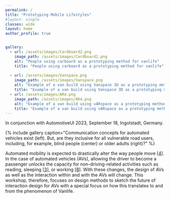 ```yaml
---
permalink: /
title: "Prototyping Mobile Lifestyles"
#layout: single
classes: wide
layout: home
author_profile: true


gallery:
  - url: /assets/images/Cardboard2.png
    image_path: /assets/images/Cardboard2.png
    alt: "People using carboard as a prototyping method for vanlife"
    title: "People using carboard as a prototyping method for vanlife" 
    
  - url: /assets/images/Vanspace.png
    image_path: /assets/images/Vanspace.png
    alt: "Example of a van build using Vanspace 3D as a prototyping method."
    title: "Example of a van build using Vanspace 3D as a prototyping method."
  - url: /assets/images/AR4.png
    image_path: /assets/images/AR4.png
    alt: "Example of a van build using vARspace as a prototyping method."
    title: "Example of a van build using vARspace as a prototyping method."
---
```

<p> <span style="font-size: 1 em"> In conjunction with AutomotiveUI 2023, September 18, Ingolstadt, Germany.</span>

{% include gallery caption="Communication concepts for automated vehicles exist (left). But, are they inclusive for all vulnerable road users, including, for example, blind people (center) or older adults (right)?" %}

Automated mobility is expected to drastically alter the way people move [<a href="/autoui23.github.io/References/#ref4">4</a>]. In the case of automated vehicles (AVs), allowing the driver to become a passenger unlocks the capacity for non-driving-related activities such as reading,
sleeping [<a href="/autoui23.github.io/References/#ref3">3</a>], or working [<a href="/autoui23.github.io/References/#ref8">8</a>]. With these changes, the design of AVs as well as the interaction within and with the AVs will change. This workshop, therefore, focuses on design methods to sketch the future of interaction design for AVs with a special focus on how this
translates to and from the phenomenon of Vanlife.
